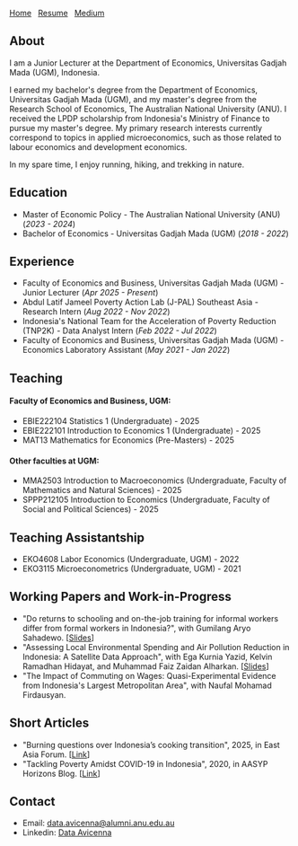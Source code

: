 [Home](./)&nbsp;&nbsp;&nbsp;[Resume](assets/CV.pdf)&nbsp;&nbsp;&nbsp;[Medium](https://dataavicenna.medium.com)

## About
I am a Junior Lecturer at the Department of Economics, Universitas Gadjah Mada (UGM), Indonesia. 

I earned my bachelor's degree from the Department of Economics, Universitas Gadjah Mada (UGM), and my master's degree from the Research School of Economics, The Australian National University (ANU). I received the LPDP scholarship from Indonesia's Ministry of Finance to pursue my master's degree. My primary research interests currently correspond to topics in applied microeconomics, such as those related to labour economics and development economics.

In my spare time, I enjoy running, hiking, and trekking in nature.

## Education						       		
- Master of Economic Policy - The Australian National University (ANU) (_2023 - 2024_)
- Bachelor of Economics - Universitas Gadjah Mada (UGM) (_2018 - 2022_)

## Experience
- Faculty of Economics and Business, Universitas Gadjah Mada (UGM) - Junior Lecturer (_Apr 2025 - Present_)
- Abdul Latif Jameel Poverty Action Lab (J-PAL) Southeast Asia - Research Intern (_Aug 2022 - Nov 2022_)
- Indonesia's National Team for the Acceleration of Poverty Reduction (TNP2K) - Data Analyst Intern (_Feb 2022 - Jul 2022_)
- Faculty of Economics and Business, Universitas Gadjah Mada (UGM) - Economics Laboratory Assistant (_May 2021 - Jan 2022_)

## Teaching
#### Faculty of Economics and Business, UGM:
- EBIE222104 Statistics 1 (Undergraduate) - 2025
- EBIE222101 Introduction to Economics 1 (Undergraduate) - 2025
- MAT13 Mathematics for Economics (Pre-Masters) - 2025

#### Other faculties at UGM:
- MMA2503 Introduction to Macroeconomics (Undergraduate, Faculty of Mathematics and Natural Sciences) - 2025
- SPPP212105 Introduction to Economics (Undergraduate, Faculty of Social and Political Sciences) - 2025

## Teaching Assistantship
- EKO4608 Labor Economics (Undergraduate, UGM) - 2022
- EKO3115 Microeconometrics (Undergraduate, UGM) - 2021

## Working Papers and Work-in-Progress
- "Do returns to schooling and on-the-job training for informal workers differ from formal workers in Indonesia?", with Gumilang Aryo Sahadewo. [[Slides](assets/AASLE_2024.pdf)]
- "Assessing Local Environmental Spending and Air Pollution Reduction in Indonesia: A Satellite Data Approach", with Ega Kurnia Yazid, Kelvin Ramadhan Hidayat, and Muhammad Faiz Zaidan Alharkan. [[Slides](assets/ADB_Conference.pdf)]
- "The Impact of Commuting on Wages: Quasi-Experimental Evidence from Indonesia's Largest Metropolitan Area", with Naufal Mohamad Firdausyan.

## Short Articles
- "Burning questions over Indonesia’s cooking transition", 2025, in East Asia Forum. [[Link](https://doi.org/10.59425/eabc.1740088800)]
- "Tackling Poverty Amidst COVID-19 in Indonesia", 2020, in AASYP Horizons Blog. [[Link](https://aasyp.org/2020/10/12/tackling-poverty-amidst-covid-19-in-indonesia/)]

## Contact
- Email: [data.avicenna@alumni.anu.edu.au](mailto:data.avicenna@alumni.anu.edu.au)
- Linkedin: [Data Avicenna](https://linkedin.com/in/dataavicenna)
